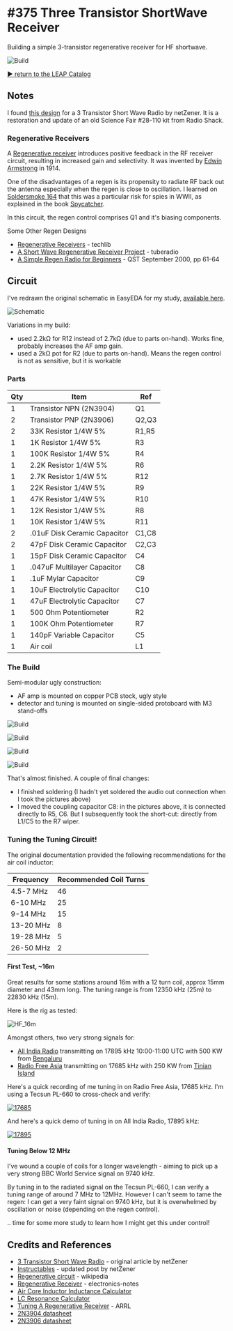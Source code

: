 # #375 Three Transistor ShortWave Receiver

Building a simple 3-transistor regenerative receiver for HF shortwave.

![Build](./assets/ThreeTransistorShortWaveReceiver_build.jpg?raw=true)

[:arrow_forward: return to the LEAP Catalog](https://leap.tardate.com)

## Notes

I found [this design](http://www.netzener.net/index.php/8-project-articles/5-3-transistor-short-wave-radio)
for a 3 Transistor Short Wave Radio by netZener. It is a restoration and update of an old
Science Fair #28-110 kit from Radio Shack.

### Regenerative Receivers

A [Regenerative receiver](https://en.wikipedia.org/wiki/Regenerative_circuit)
introduces positive feedback in the RF receiver circuit, resulting in increased gain and selectivity.
It was invented by [Edwin Armstrong](https://en.wikipedia.org/wiki/Edwin_Howard_Armstrong) in 1914.

One of the disadvantages of a regen is its propensity to radiate RF back out the antenna especially when the regen is close to oscillation.
I learned on [Soldersmoke 164](http://soldersmoke.blogspot.sg/2014/08/soldersmoke-podcast-164-ancient-tribal.html)
that this was a particular risk for spies in WWII, as explained in the book [Spycatcher](https://www.goodreads.com/book/show/971569.Spycatcher).

In this circuit, the regen control comprises Q1 and it's biasing components.

Some Other Regen Designs

* [Regenerative Receivers](http://www.techlib.com/electronics/regen.html) - techlib
* [A Short Wave Regenerative Receiver Project](http://www.tuberadio.com/receivers.html) - tuberadio
* [A Simple Regen Radio for Beginners](http://www.arrl.org/files/file/Technology/tis/info/pdf/0009061.pdf) - QST September 2000, pp 61-64

## Circuit

I've redrawn the original schematic in EasyEDA for my study, [available here](https://easyeda.com/tardate/ThreeTransistorShortWaveReceiver-7408f1d2a3864d6a82b865fee9ba2eaf).

![Schematic](./assets/original-schematic.png?raw=true)

Variations in my build:

* used 2.2kΩ for R12 instead of 2.7kΩ (due to parts on-hand). Works fine, probably increases the AF amp gain.
* used a 2kΩ pot for R2 (due to parts on-hand). Means the regen control is not as sensitive, but it is workable

### Parts

| Qty | Item                        | Ref    |
|-----|-----------------------------|--------|
| 1   | Transistor NPN (2N3904)     | Q1     |
| 2   | Transistor PNP (2N3906)     | Q2,Q3  |
| 2   | 33K Resistor 1/4W 5%        | R1,R5  |
| 1   | 1K Resistor 1/4W 5%         | R3     |
| 1   | 100K Resistor 1/4W 5%       | R4     |
| 1   | 2.2K Resistor 1/4W 5%       | R6     |
| 1   | 2.7K Resistor 1/4W 5%       | R12    |
| 1   | 22K Resistor 1/4W 5%        | R9     |
| 1   | 47K Resistor 1/4W 5%        | R10    |
| 1   | 12K Resistor 1/4W 5%        | R8     |
| 1   | 10K Resistor 1/4W 5%        | R11    |
| 2   | .01uF Disk Ceramic Capacitor| C1,C8  |
| 2   | 47pF Disk Ceramic Capacitor | C2,C3  |
| 1   | 15pF Disk Ceramic Capacitor | C4     |
| 1   | .047uF Multilayer Capacitor | C8     |
| 1   | .1uF Mylar Capacitor        | C9     |
| 1   | 10uF Electrolytic Capacitor | C10    |
| 1   | 47uF Electrolytic Capacitor | C7     |
| 1   | 500 Ohm Potentiometer       | R2     |
| 1   | 100K Ohm Potentiometer      | R7     |
| 1   | 140pF Variable Capacitor    | C5     |
| 1   | Air coil                    | L1     |


### The Build

Semi-modular ugly construction:
* AF amp is mounted on copper PCB stock, ugly style
* detector and tuning is mounted on single-sided protoboard with M3 stand-offs

![Build](./assets/build_1.jpg?raw=true)

![Build](./assets/build_2.jpg?raw=true)

![Build](./assets/build_3.jpg?raw=true)

![Build](./assets/build_4.jpg?raw=true)

That's almost finished. A couple of final changes:

* I finished soldering (I hadn't yet soldered the audio out connection when I took the pictures above)
* I moved the coupling capacitor C8: in the pictures above, it is connected directly to R5, C6. But I subsequently took the short-cut: directly from L1/C5 to the R7 wiper.

### Tuning the Tuning Circuit!

The original documentation provided the following recommendations for the air coil inductor:

| Frequency | Recommended Coil Turns |
|-----------|------------------------|
| 4.5-7 MHz |  46                    |
| 6-10 MHz  |  25                    |
| 9-14 MHz  |  15                    |
| 13-20 MHz |  8                     |
| 19-28 MHz |  5                     |
| 26-50 MHz |  2                     |


#### First Test, ~16m

Great results for some stations around 16m with a 12 turn coil, approx 15mm diameter and 43mm long.
The tuning range is from 12350 kHz (25m) to 22830 kHz (15m).

Here is the rig as tested:

![HF_16m](./assets/HF_16m.jpg?raw=true)

Amongst others, two very strong signals for:

* [All India Radio](http://shortwaveschedule.com/index.php?station=85) transmitting on 17895 kHz 10:00-11:00 UTC with 500 KW from
[Bengaluru](https://www.google.com.sg/maps/place/All+India+Radio/@12.954889,77.4908559,11z/data=!4m8!1m2!2m1!1sAll+India+Radio+Bengaluru!3m4!1s0x3bae166f26d2866f:0xb1a17e4e4b88454b!8m2!3d12.9827125!4d77.5928575?hl=en)
* [Radio Free Asia](http://shortwaveschedule.com/index.php?station=268) transmitting on 17685 kHz with 250 KW from
[Tinian Island](https://www.google.com.sg/maps/place/Tinian/@14.9924224,145.5673148,11.66z/data=!4m5!3m4!1s0x66df525597fe6bcf:0x79e4d5d171efc87f!8m2!3d15.0043455!4d145.6356577?hl=en)

Here's a quick recording of me tuning in on Radio Free Asia, 17685 kHz. I'm using a Tecsun PL-660 to cross-check and verify:

[![17685](https://img.youtube.com/vi/o7-lSoD7qCw/0.jpg)](https://www.youtube.com/watch?v=o7-lSoD7qCw)

And here's a quick demo of tuning in on All India Radio, 17895 kHz:

[![17895](https://img.youtube.com/vi/Qt0ikHhbLLI/0.jpg)](https://www.youtube.com/watch?v=Qt0ikHhbLLI)


#### Tuning Below 12 MHz

I've wound a couple of coils for a longer wavelength - aiming to pick up a very strong BBC World Service signal on 9740 kHz.

By tuning in to the radiated signal on the Tecsun PL-660, I can verify a tuning range of around 7 MHz to 12MHz.
However I can't seem to tame the regen: I can get a very faint signal on 9740 kHz, but it is overwhelmed by oscillation or noise (depending on the regen control).

.. time for some more study to learn how I might get this under control!



## Credits and References
* [3 Transistor Short Wave Radio](http://www.netzener.net/index.php/8-project-articles/5-3-transistor-short-wave-radio) - original article by netZener
* [Instructables](https://www.instructables.com/id/Three-Transistor-Short-Wave-Radio/) - updated post by netZener
* [Regenerative circuit](https://en.wikipedia.org/wiki/Regenerative_circuit) - wikipedia
* [Regenerative Receiver](https://www.electronics-notes.com/articles/radio/radio-receivers/regenerative-receiver.php) - electronics-notes
* [Air Core Inductor Inductance Calculator](http://www.daycounter.com/Calculators/Air-Core-Inductor-Calculator.phtml)
* [LC Resonance Calculator](http://www.daycounter.com/Calculators/LC-Resonance-Calculator.phtml)
* [Tuning A Regenerative Receiver](http://www.arrl.org/tuning-a-regenerative-receiver) - ARRL
* [2N3904 datasheet](https://www.futurlec.com/Transistors/2N3904.shtml)
* [2N3906 datasheet](https://www.futurlec.com/Transistors/2N3906.shtml)
